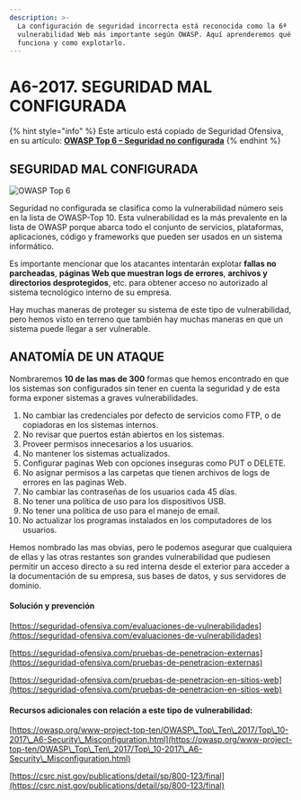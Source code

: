 ```yaml
---
description: >-
  La configuración de seguridad incorrecta está reconocida como la 6ª
  vulnerabilidad Web más importante según OWASP. Aquí aprenderemos qué es, como
  funciona y como explotarlo.
---
```


# A6-2017. SEGURIDAD MAL CONFIGURADA

{% hint style="info" %}
Este artículo está copiado de Seguridad Ofensiva, en su artículo: [**OWASP Top 6 – Seguridad no configurada**](https://seguridad-ofensiva.com/blog/owasp-top-10/owasp-top-6/)
{% endhint %}

## &#x20;SEGURIDAD MAL CONFIGURADA

![OWASP Top 6](https://seguridad-ofensiva.com/blog/ptukregr/2019/10/Security\_Misconfigurations.png)

Seguridad no configurada se clasifica como la vulnerabilidad número seis en la lista de OWASP-Top 10. Esta vulnerabilidad es la más prevalente en la lista de OWASP porque abarca todo el conjunto de servicios, plataformas, aplicaciones, código y frameworks que pueden ser usados en un sistema informático.

Es importante mencionar que los atacantes intentarán explotar **fallas no parcheadas**, **páginas Web que muestran logs de errores**, **archivos y directorios desprotegidos**, etc. para obtener acceso no autorizado al sistema tecnológico interno de su empresa.

Hay muchas maneras de proteger su sistema de este tipo de vulnerabilidad, pero hemos visto en terreno que también hay muchas maneras en que un sistema puede llegar a ser vulnerable.

## ANATOMÍA DE UN ATAQUE

Nombraremos **10 de las mas de 300** formas que hemos encontrado en que los sistemas son configurados sin tener en cuenta la seguridad y de esta forma exponer sistemas a graves vulnerabilidades.

1. No cambiar las credenciales por defecto de servicios como FTP, o de copiadoras en los sistemas internos.
2. No revisar que puertos están abiertos en los sistemas.
3. Proveer permisos innecesarios a los usuarios.
4. No mantener los sistemas actualizados.
5. Configurar paginas Web con opciones inseguras como PUT o DELETE.
6. No asignar permisos a las carpetas que tienen archivos de logs de errores en las paginas Web.
7. No cambiar las contraseñas de los usuarios cada 45 días.
8. No tener una política de uso para los dispositivos USB.
9. No tener una política de uso para el manejo de email.
10. No actualizar los programas instalados en los computadores de los usuarios.

Hemos nombrado las mas obvias, pero le podemos asegurar que cualquiera de ellas y las otras restantes son grandes vulnerabilidad que pudiesen permitir un acceso directo a su red interna desde el exterior para acceder a la documentación de su empresa, sus bases de datos, y sus servidores de dominio.

#### **Solución y prevención**

[https://seguridad-ofensiva.com/evaluaciones-de-vulnerabilidades](https://seguridad-ofensiva.com/evaluaciones-de-vulnerabilidades)

[https://seguridad-ofensiva.com/pruebas-de-penetracion-externas](https://seguridad-ofensiva.com/pruebas-de-penetracion-externas)

[https://seguridad-ofensiva.com/pruebas-de-penetracion-en-sitios-web](https://seguridad-ofensiva.com/pruebas-de-penetracion-en-sitios-web)

#### **Recursos adicionales con relación a este tipo de vulnerabilidad:**

[https://owasp.org/www-project-top-ten/OWASP\_Top\_Ten\_2017/Top\_10-2017\_A6-Security\_Misconfiguration.html](https://owasp.org/www-project-top-ten/OWASP\_Top\_Ten\_2017/Top\_10-2017\_A6-Security\_Misconfiguration.html)

[https://csrc.nist.gov/publications/detail/sp/800-123/final](https://csrc.nist.gov/publications/detail/sp/800-123/final)
